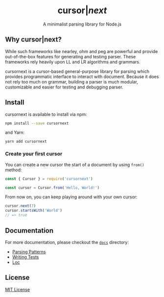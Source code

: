 <h1 align="center">
  cursor|<i class="text-blue">next</i>
</h1>

<p align="center">A minimalist parsing library for Node.js</p>

## Why cursor|next?

While such frameworks like nearley, ohm and peg are powerful and provide out-of-the-box features for generating and testing parser. These frameworks rely heavily upon LL and LR algorithms and grammars.

cursornext is a cursor-based general-purpose library for parsing which provides programmatic interface to interact with document. Because it does not rely too much on grammar, building a parser is much modular, customizable and easier for testing and debugging parser.

## Install

cursornext is available to install via npm:

```bash
npm install --save cursornext
```

and Yarn:

```
yarn add cursornext
```

### Create your first cursor

You can create a new cursor the start of a document by using `from()` method:

```js
const { Cursor } = require('cursornext')

const cursor = Cursor.from('Hello, World!')
```

From now on, you can keep playing around with your own cursor:

```js
cursor.next(7)
cursor.startsWith('World')
// => true
```

## Documentation

For more documentation, please checkout the [`docs`](./docs) directory:

- [Parsing Patterns](./docs/01-parsing-patterns.md)
- [Writing Tests](./docs/02-writing-tests.md)
- [Loc](./docs/03-loc.md)

## License

[MIT License](LICENSE)
